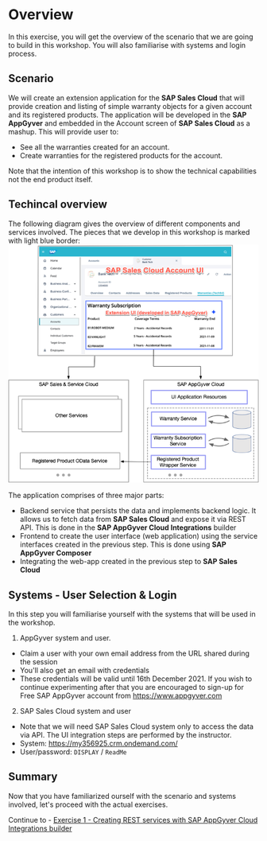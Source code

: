 # Overview

In this exercise, you will get the overview of the scenario that we are going to build in this workshop. You will also familiarise with systems and login process.

## Scenario

We will create an extension application for the **SAP Sales Cloud** that will provide creation and listing of simple warranty objects for a given account and its registered products. The application will be developed in the **SAP AppGyver** and embedded in the Account screen of **SAP Sales Cloud** as a mashup. This will provide user to:
- See all the warranties created for an account.
- Create warranties for the registered products for the account.

Note that the intention of this workshop is to show the technical capabilities not the end product itself. 

## Techincal overview

The following diagram gives the overview of different components and services involved. The pieces that we develop in this workshop is marked with light blue border:
<br>![](/exercises/ex0/images/00_01_Overview.png)
 
The application comprises of three major parts:
- Backend service that persists the data and implements backend logic. It allows us to fetch data from **SAP Sales Cloud** and expose it via REST API. This is done in the **SAP AppGyver Cloud Integrations** builder
- Frontend to create the user interface (web application) using the service interfaces created in the previous step. This is done using **SAP AppGyver Composer**
- Integrating the web-app created in the previous step to **SAP Sales Cloud**

## Systems - User Selection & Login

In this step you will familiarise yourself with the systems that will be used in the workshop.

1.	AppGyver system and user.
  - Claim a user with your own email address from the URL shared during the session
  - You'll also get an email with credentials
  - These credentials will be valid until 16th December 2021.  If you wish to continue experimenting after that you are encouraged to sign-up for Free SAP AppGyver account from https://www.appgyver.com

2.	SAP Sales Cloud system and user
  - Note that we will need SAP Sales Cloud system only to access the data via API. The UI integration steps are performed by the instructor.
  - System: https://my356925.crm.ondemand.com/
  - User/password: `DISPLAY` / `ReadMe`

## Summary

Now that you have familiarized ourself with the scenario and systems involved, let's proceed with the actual exercises.

Continue to - [Exercise 1 - Creating REST services with SAP AppGyver Cloud Integrations builder](../ex1/README.md)
